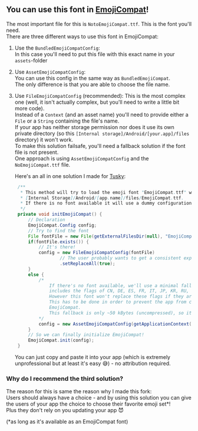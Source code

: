 ## You can use this font in [EmojiCompat](https://developer.android.com/guide/topics/ui/look-and-feel/emoji-compat.html)!
The most important file for this is `NotoEmojiCompat.ttf`. This is the font you'll need.  
There are three different ways to use this font in EmojiCompat:  
1. Use the `BundledEmojiCompatConfig`:  
   In this case you'll need to put this file with this exact name in your `assets`-folder
2. Use `AssetEmojiCompatConfig`:  
   You can use this config in the same way as `BundledEmojiCompat`.  
   The only difference is that you are able to choose the file name.
3. Use `FileEmojiCompatConfig` (recommended):
   This is the most complex one (well, it isn't actually complex, but you'll need to write a little bit more code).  
   Instead of a `Context` (and an asset name) you'll need to provide either a `File` or a `String` containing the file's name.  
   If your app has neither storage permission nor does it use its own private directory (so this `[Internal storage]/Android/[your.app]/files` directory) it won't work.  
   To make this solution failsafe, you'll need a fallback solution if the font file is not present.  
   One approach is using `AssetEmojiCompatConfig` and the `NoEmojiCompat.ttf` file.  

   Here's an all in one solution I made for [Tusky](https://github.com/tuskyapp/Tusky/pull/600):
   ```java
    /**
     * This method will try to load the emoji font "EmojiCompat.ttf" which should be located at
     * [Internal Storage]/Android/[app.name]/files/EmojiCompat.ttf.
     * If there is no font available it will use a dummy configuration to prevent crashing the app.
     */
    private void initEmojiCompat() {
        // Declaration
        EmojiCompat.Config config;
        // Try to find the font
        File fontFile = new File(getExternalFilesDir(null), "EmojiCompat.ttf");
        if(fontFile.exists()) {
            // It's there!
            config = new FileEmojiCompatConfig(fontFile)
                    // The user probably wants to get a consistent experience
                    .setReplaceAll(true);
        }
        else {
            /*
                If there's no font available, we'll use a minimal fallback font which only
                includes the flags of CN, DE, ES, FR, IT, JP, KR, RU, US.
                However this font won't replace these flags if they are present (which should be the case).
                This has to be done in order to prevent the app from crashing because of an unitialized
                EmojiCompat.
                This fallback is only ~50 kBytes (uncompressed), so it won't add too much bloat.
            */
            config = new AssetEmojiCompatConfig(getApplicationContext(), "NoEmojiCompat.ttf");
        }
        // So we can finally initialize EmojiCompat!
        EmojiCompat.init(config);
    }
   ```
   You can just copy and paste it into your app (which is extremely unprofessional but at least it's easy :sweat_smile:) - no attribution required.

### Why do I recommend the third solution?
The reason for this is same the reason why I made this fork:  
Users should always have a choice - and by using this solution you can give the users of your app the choice to choose their favorite emoji set*!  
Plus they don't rely on you updating your app :smiling_imp:

(*as long as it's available as an EmojiCompat font) 